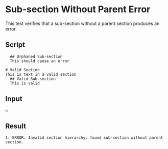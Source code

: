 # Sub-section Without Parent Error

This test verifies that a sub-section without a parent section produces an error.

## Script
```cuentitos
  ## Orphaned Sub-section
  This should cause an error

# Valid Section
This is text in a valid section
  ## Valid Sub-section
  This is valid
```

## Input
```input
n
```

## Result
```result
1: ERROR: Invalid section hierarchy: found sub-section without parent section.
```
